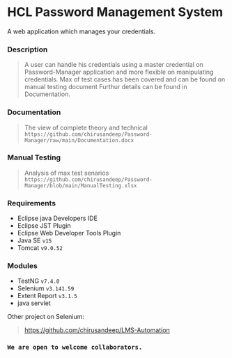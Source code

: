 # HCL Password Management System
A web application which manages your credentials.

### Description
> A user can handle his credentials using a master credential on Password-Manager application and more flexible on manipulating credentials.
> Max of test cases has been covered and can be found on manual testing document
> Furthur details can be found in Documentation. 


### Documentation
> The view of complete theory and technical 
`https://github.com/chirusandeep/Password-Manager/raw/main/Documentation.docx`

### Manual Testing 
> Analysis of max test senarios 
`https://github.com/chirusandeep/Password-Manager/blob/main/ManualTesting.xlsx`

### Requirements
- Eclipse java Developers IDE  
- Eclipse JST Plugin 
- Eclipse Web Developer Tools Plugin
- Java SE `v15`
- Tomcat `v9.0.52`

### Modules
- TestNG `v7.4.0`
- Selenium `v3.141.59`
- Extent Report `v3.1.5`
- java servlet 

Other project on Selenium:
> https://github.com/chirusandeep/LMS-Automation

### `We are open to welcome collaborators.`
